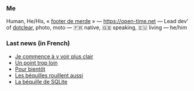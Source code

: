 ### Me

Human, He/His, « [footer de merde](https://open-time.net/post/2013/07/17/La-veritable-histoire-du-Footer-de-merde-) » — https://open-time.net — Lead dev' of [dotclear](https://git.dotclear.org/dev/dotclear), photo, moto — 🇫🇷 native, 🇬🇧 speaking, 🇪🇺 living — he/him

### Last news (in French)

<!-- BLOG-POST-LIST:START -->
- [Je commence à y voir plus clair](https://open-time.net/post/2022/09/21/Je-commence-a-y-voir-plus-clair)
- [Un point trop loin](https://open-time.net/post/2022/09/20/Un-point-trop-loin)
- [Pour bientôt](https://open-time.net/post/2022/09/19/Pour-bientot)
- [Les béquilles rouillent aussi](https://open-time.net/post/2022/09/18/Les-bequilles-rouillent-aussi)
- [La béquille de SQLite](https://open-time.net/post/2022/09/17/La-bequille-de-SQLite)
<!-- BLOG-POST-LIST:END -->
